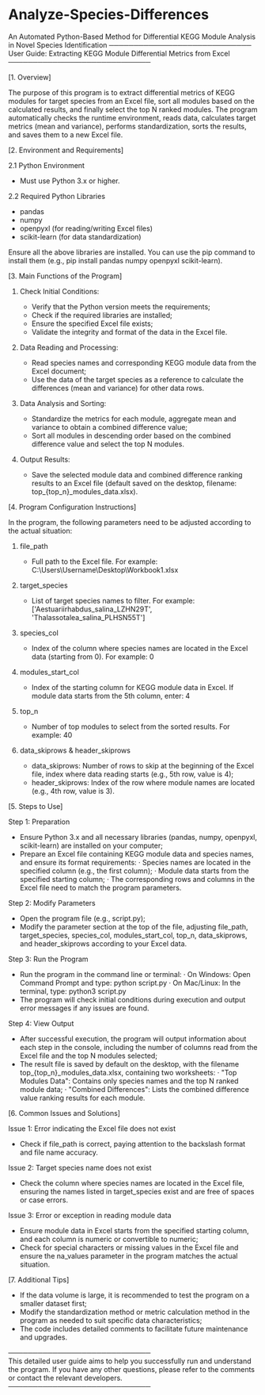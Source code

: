 # Analyze-Species-Differences
An Automated Python-Based Method for Differential KEGG Module Analysis in Novel Species Identification
─────────────────────────────  
User Guide: Extracting KEGG Module Differential Metrics from Excel  
─────────────────────────────

[1. Overview]

The purpose of this program is to extract differential metrics of KEGG modules for target species from an Excel file, sort all modules based on the calculated results, and finally select the top N ranked modules. The program automatically checks the runtime environment, reads data, calculates target metrics (mean and variance), performs standardization, sorts the results, and saves them to a new Excel file.

[2. Environment and Requirements]

2.1 Python Environment  
  - Must use Python 3.x or higher.

2.2 Required Python Libraries  
  - pandas  
  - numpy  
  - openpyxl (for reading/writing Excel files)  
  - scikit-learn (for data standardization)  

Ensure all the above libraries are installed. You can use the pip command to install them (e.g., pip install pandas numpy openpyxl scikit-learn).

[3. Main Functions of the Program]

1. Check Initial Conditions:
   - Verify that the Python version meets the requirements;
   - Check if the required libraries are installed;
   - Ensure the specified Excel file exists;
   - Validate the integrity and format of the data in the Excel file.

2. Data Reading and Processing:
   - Read species names and corresponding KEGG module data from the Excel document;
   - Use the data of the target species as a reference to calculate the differences (mean and variance) for other data rows.

3. Data Analysis and Sorting:
   - Standardize the metrics for each module, aggregate mean and variance to obtain a combined difference value;
   - Sort all modules in descending order based on the combined difference value and select the top N modules.

4. Output Results:
   - Save the selected module data and combined difference ranking results to an Excel file (default saved on the desktop, filename: top_{top_n}_modules_data.xlsx).

[4. Program Configuration Instructions]

In the program, the following parameters need to be adjusted according to the actual situation:

1. file_path  
   - Full path to the Excel file. For example: C:\Users\Username\Desktop\Workbook1.xlsx

2. target_species  
   - List of target species names to filter. For example:  
     ['Aestuariirhabdus_salina_LZHN29T', 'Thalassotalea_salina_PLHSN55T']

3. species_col  
   - Index of the column where species names are located in the Excel data (starting from 0). For example: 0

4. modules_start_col  
   - Index of the starting column for KEGG module data in Excel. If module data starts from the 5th column, enter: 4

5. top_n  
   - Number of top modules to select from the sorted results. For example: 40

6. data_skiprows & header_skiprows  
   - data_skiprows: Number of rows to skip at the beginning of the Excel file, index where data reading starts (e.g., 5th row, value is 4);
   - header_skiprows: Index of the row where module names are located (e.g., 4th row, value is 3).

[5. Steps to Use]

Step 1: Preparation  
  - Ensure Python 3.x and all necessary libraries (pandas, numpy, openpyxl, scikit-learn) are installed on your computer;  
  - Prepare an Excel file containing KEGG module data and species names, and ensure its format requirements:
      · Species names are located in the specified column (e.g., the first column);
      · Module data starts from the specified starting column;
      · The corresponding rows and columns in the Excel file need to match the program parameters.

Step 2: Modify Parameters  
  - Open the program file (e.g., script.py);
  - Modify the parameter section at the top of the file, adjusting file_path, target_species, species_col, modules_start_col, top_n, data_skiprows, and header_skiprows according to your Excel data.

Step 3: Run the Program  
  - Run the program in the command line or terminal:
     · On Windows: Open Command Prompt and type: python script.py
     · On Mac/Linux: In the terminal, type: python3 script.py
  - The program will check initial conditions during execution and output error messages if any issues are found.

Step 4: View Output  
  - After successful execution, the program will output information about each step in the console, including the number of columns read from the Excel file and the top N modules selected;
  - The result file is saved by default on the desktop, with the filename top_{top_n}_modules_data.xlsx, containing two worksheets:
      · "Top Modules Data": Contains only species names and the top N ranked module data;
      · "Combined Differences": Lists the combined difference value ranking results for each module.

[6. Common Issues and Solutions]

Issue 1: Error indicating the Excel file does not exist  
   - Check if file_path is correct, paying attention to the backslash format and file name accuracy.

Issue 2: Target species name does not exist  
   - Check the column where species names are located in the Excel file, ensuring the names listed in target_species exist and are free of spaces or case errors.

Issue 3: Error or exception in reading module data  
   - Ensure module data in Excel starts from the specified starting column, and each column is numeric or convertible to numeric;
   - Check for special characters or missing values in the Excel file and ensure the na_values parameter in the program matches the actual situation.

[7. Additional Tips]

- If the data volume is large, it is recommended to test the program on a smaller dataset first;
- Modify the standardization method or metric calculation method in the program as needed to suit specific data characteristics;
- The code includes detailed comments to facilitate future maintenance and upgrades.

─────────────────────────────  
This detailed user guide aims to help you successfully run and understand the program. If you have any other questions, please refer to the comments or contact the relevant developers.  
─────────────────────────────
